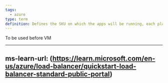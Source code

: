 ```yaml
---
tags:
  - azure
type: term
definition: Defines the SKU on which the apps will be running, each plan belongs to one region
---
```


To be used before VM 

---
ms-learn-url: (https://learn.microsoft.com/en-us/azure/load-balancer/quickstart-load-balancer-standard-public-portal)
---

